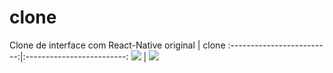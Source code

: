 # clone
Clone  de interface com React-Native
original          |  clone
:-------------------------:|:-------------------------:
![](https://lh3.googleusercontent.com/pw/AM-JKLVaRQWrdQbTr4wCgCV-O5YD_r_w_XvWwNEm3jL9JE-RVfpXA4OKzAxlL8N3WAfBqc_Cu4kPnOcSdbpFAB-oE-RKkQr-egt1HRQ0vq7iiBbDjaXjUKWn8P_deKWmEOiDJ9nvyOvrjvCZpdcVecVD2-3S=w297-h625-no?authuser=0)  |  ![](https://lh3.googleusercontent.com/pw/AM-JKLWfrulzS_ZDkPIgIvx8u8dISYB5vD5h6PRx21x54gkzh1uB2ocLxDCBlWF2fxH4NV50nQQbiYpDQESFbe12mFOtoROVIkT1mWH8L-yh6Ijz9pQUy98Pix_lIsogIXNajU4UgUdxnUdJrSLg7RxP5yxH=w298-h568-no?authuser=0)
